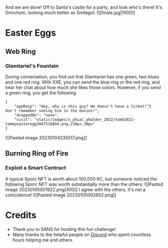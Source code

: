And we are done! Off to Santa's castle for a party, and look who's there! It's Grinchum, looking much better as Smilegol. 
![[finale.jpg|1000]]


# Easter Eggs
## Web Ring
### Glamtariel's Fountain
During conversation, you find out that Glamtariel has one green, two blues and one red ring. With XXE, you can send the blue ring or the red ring, and hear her chat about how much she likes those colors. However, if you send a green ring, you get the following
```
{
    "appResp": "Hey, who is this guy? He doesn't have a ticket!^I don't remember seeing him in the movies!",
    "droppedOn": "none",
    "visit": "static/images/x_phial_pholder_2022/tomb2022-tommyeasteregg3847516894.png,230px,30px"
}
```
![[Pasted image 20230104235517.png]]

## Burning Ring of Fire
### Exploit a Smart Contract
A typical Sporc NFT is worth about 100,000 KC, but someone noticed the following Sporc NFT was worth substantially more than the others:
![[Pasted image 20230105001922.png|400]]
I agree with the others, it's not a coincidence! 
![[Pasted image 20230105002652.png]]

# Credits
- Thank you to SANS for hosting this fun challenge! 
- Many thanks to the helpful people on [Discord](https://discord.gg/Wbmx92rWW3) who spent countless hours helping me and others. 